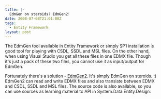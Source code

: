 ```yaml
---
title: |-
  EdmGen on steroids? EdmGen2!
date: 2008-07-08T21:01:00Z
tags:
  - Entity Framework
layout: post
---
```

The EdmGen tool available in Entity Framework or simply SP1 installation is good tool for playing with CSDL, SSDL and MSL files. On the other hand, when using Visual Studio you get all these files in one EDMX file. Though it's just a pack of these two files, you cannot use it as input/output for EdmGen.

Fortunately there's a solution - [EdmGen2][1]. It's simply EdmGen on steroids. :) EdmGen2 can read and write EDMX files and also translate between EDMX and CSDL, SSDL and MSL files. The source code is also available, so you can use sources as learning material to API in System.Data.Entity.Design.

[1]: http://code.msdn.microsoft.com/EdmGen2